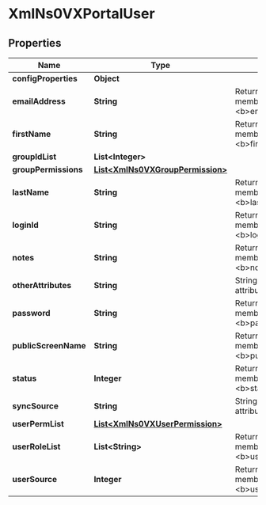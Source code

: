 
# XmlNs0VXPortalUser

## Properties
Name | Type | Description | Notes
------------ | ------------- | ------------- | -------------
**configProperties** | **Object** |  |  [optional]
**emailAddress** | **String** | Returns the value for the member attribute &lt;b&gt;emailAddress&lt;/b&gt; |  [optional]
**firstName** | **String** | Returns the value for the member attribute &lt;b&gt;firstName&lt;/b&gt; |  [optional]
**groupIdList** | **List&lt;Integer&gt;** |  |  [optional]
**groupPermissions** | [**List&lt;XmlNs0VXGroupPermission&gt;**](XmlNs0VXGroupPermission.md) |  |  [optional]
**lastName** | **String** | Returns the value for the member attribute &lt;b&gt;lastName&lt;/b&gt; |  [optional]
**loginId** | **String** | Returns the value for the member attribute &lt;b&gt;loginId&lt;/b&gt; |  [optional]
**notes** | **String** | Returns the value for the member attribute &lt;b&gt;notes&lt;/b&gt; |  [optional]
**otherAttributes** | **String** | String - additional attributes. |  [optional]
**password** | **String** | Returns the value for the member attribute &lt;b&gt;password&lt;/b&gt; |  [optional]
**publicScreenName** | **String** | Returns the value for the member attribute &lt;b&gt;publicScreenName&lt;/b&gt; |  [optional]
**status** | **Integer** | Returns the value for the member attribute &lt;b&gt;status&lt;/b&gt; |  [optional]
**syncSource** | **String** | String - sync Source attribute. |  [optional]
**userPermList** | [**List&lt;XmlNs0VXUserPermission&gt;**](XmlNs0VXUserPermission.md) |  |  [optional]
**userRoleList** | **List&lt;String&gt;** | Returns the value for the member attribute &lt;b&gt;userRoleList&lt;/b&gt; |  [optional]
**userSource** | **Integer** | Returns the value for the member attribute &lt;b&gt;userSource&lt;/b&gt; |  [optional]



